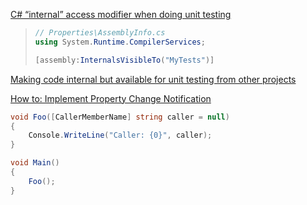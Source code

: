[C# “internal” access modifier when doing unit testing](https://stackoverflow.com/questions/358196/c-sharp-internal-access-modifier-when-doing-unit-testing)

> ```csharp
> // Properties\AssemblyInfo.cs
> using System.Runtime.CompilerServices;
> 
> [assembly:InternalsVisibleTo("MyTests")]
> ```

[Making code internal but available for unit testing from other projects](https://stackoverflow.com/questions/106907/making-code-internal-but-available-for-unit-testing-from-other-projects)

[How to: Implement Property Change Notification](https://docs.microsoft.com/en-us/dotnet/desktop/wpf/data/how-to-implement-property-change-notification?view=netframeworkdesktop-4.8)

```csharp
void Foo([CallerMemberName] string caller = null)
{
    Console.WriteLine("Caller: {0}", caller);
}

void Main()
{
    Foo();
}
```

